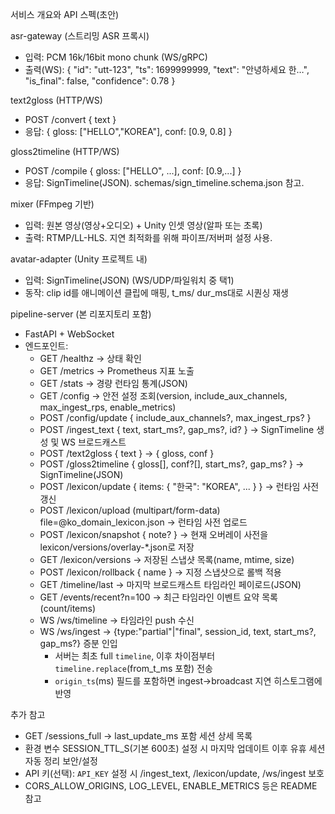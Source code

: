 서비스 개요와 API 스펙(초안)

asr-gateway (스트리밍 ASR 프록시)
- 입력: PCM 16k/16bit mono chunk (WS/gRPC)
- 출력(WS):
  {
    "id": "utt-123",
    "ts": 1699999999,
    "text": "안녕하세요 한…",
    "is_final": false,
    "confidence": 0.78
  }

text2gloss (HTTP/WS)
- POST /convert { text }
- 응답: { gloss: ["HELLO","KOREA"], conf: [0.9, 0.8] }

gloss2timeline (HTTP/WS)
- POST /compile { gloss: ["HELLO", ...], conf: [0.9,...] }
- 응답: SignTimeline(JSON). schemas/sign_timeline.schema.json 참고.

mixer (FFmpeg 기반)
- 입력: 원본 영상(영상+오디오) + Unity 인셋 영상(알파 또는 초록)
- 출력: RTMP/LL-HLS. 지연 최적화를 위해 파이프/저버퍼 설정 사용.

avatar-adapter (Unity 프로젝트 내)
- 입력: SignTimeline(JSON) (WS/UDP/파일워치 중 택1)
- 동작: clip id를 애니메이션 클립에 매핑, t_ms/ dur_ms대로 시퀀싱 재생

pipeline-server (본 리포지토리 포함)
- FastAPI + WebSocket
- 엔드포인트:
  - GET /healthz → 상태 확인
  - GET /metrics → Prometheus 지표 노출
  - GET /stats → 경량 런타임 통계(JSON)
  - GET /config → 안전 설정 조회(version, include_aux_channels, max_ingest_rps, enable_metrics)
  - POST /config/update { include_aux_channels?, max_ingest_rps? }
  - POST /ingest_text { text, start_ms?, gap_ms?, id? } → SignTimeline 생성 및 WS 브로드캐스트
  - POST /text2gloss { text } → { gloss, conf }
  - POST /gloss2timeline { gloss[], conf?[], start_ms?, gap_ms? } → SignTimeline(JSON)
  - POST /lexicon/update { items: { "한국": "KOREA", ... } } → 런타임 사전 갱신
  - POST /lexicon/upload (multipart/form-data) file=@ko_domain_lexicon.json → 런타임 사전 업로드
  - POST /lexicon/snapshot { note? } → 현재 오버레이 사전을 lexicon/versions/overlay-*.json로 저장
  - GET /lexicon/versions → 저장된 스냅샷 목록(name, mtime, size)
  - POST /lexicon/rollback { name } → 지정 스냅샷으로 롤백 적용
  - GET /timeline/last → 마지막 브로드캐스트 타임라인 페이로드(JSON)
  - GET /events/recent?n=100 → 최근 타임라인 이벤트 요약 목록(count/items)
  - WS /ws/timeline → 타임라인 push 수신
  - WS /ws/ingest → {type:"partial"|"final", session_id, text, start_ms?, gap_ms?} 증분 인입
    - 서버는 최초 full `timeline`, 이후 차이점부터 `timeline.replace`(from_t_ms 포함) 전송
    - `origin_ts`(ms) 필드를 포함하면 ingest→broadcast 지연 히스토그램에 반영

추가 참고
- GET /sessions_full → last_update_ms 포함 세션 상세 목록
- 환경 변수 SESSION_TTL_S(기본 600초) 설정 시 마지막 업데이트 이후 유휴 세션 자동 정리
보안/설정
- API 키(선택): `API_KEY` 설정 시 /ingest_text, /lexicon/update, /ws/ingest 보호
- CORS_ALLOW_ORIGINS, LOG_LEVEL, ENABLE_METRICS 등은 README 참고
